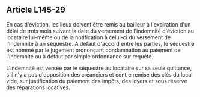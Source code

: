 Article L145-29
----
En cas d'éviction, les lieux doivent être remis au bailleur à l'expiration d'un
délai de trois mois suivant la date du versement de l'indemnité d'éviction au
locataire lui-même ou de la notification à celui-ci du versement de l'indemnité
à un séquestre. A défaut d'accord entre les parties, le séquestre est nommé par
le jugement prononçant condamnation au paiement de l'indemnité ou à défaut par
simple ordonnance sur requête.

L'indemnité est versée par le séquestre au locataire sur sa seule quittance,
s'il n'y a pas d'opposition des créanciers et contre remise des clés du local
vide, sur justification du paiement des impôts, des loyers et sous réserve des
réparations locatives.
